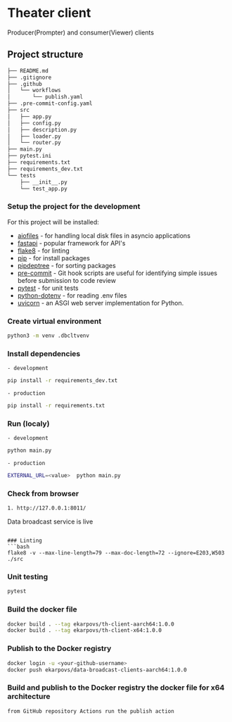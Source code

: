 # Theater client
Producer(Prompter) and consumer(Viewer) clients

## Project structure
``` bash
├── README.md
├── .gitignore
├── .github
│   └── workflows
│       └── publish.yaml
├── .pre-commit-config.yaml
├── src
│   ├── app.py
│   ├── config.py
│   ├── description.py
│   ├── loader.py
│   └── router.py
├── main.py
├── pytest.ini
├── requirements.txt
├── requirements_dev.txt
└── tests
    ├── __init__.py
    └── test_app.py
```

### Setup the project for the development
For this project will be installed:
* [aiofiles](https://pypi.org/project/aiofiles/) - for handling local disk files in asyncio applications   
* [fastapi](https://fastapi.tiangolo.com/) - popular framework for API's
* [flake8](https://flake8.pycqa.org/en/latest/) - for linting
* [pip](https://pypi.org/project/pip/) - for install packages
* [pipdeptree](https://pypi.org/project/pipdeptree/) - for sorting packages
* [pre-commit](https://pre-commit.com/) - Git hook scripts are useful for identifying simple issues before submission to code review   
* [pytest](https://docs.pytest.org/en/7.3.x/) - for unit tests  
* [python-dotenv](https://pypi.org/project/python-dotenv/) - for reading .env files  
* [uvicorn](https://www.uvicorn.org/) - an ASGI web server implementation for Python.  

### Create virtual environment
```bash
python3 -m venv .dbcltvenv
```

### Install dependencies
    - development   
```bash
pip install -r requirements_dev.txt
```
    - production   
```bash
pip install -r requirements.txt
```

### Run (localy)
    - development   
```bash
python main.py
```
    - production   
```bash
EXTERNAL_URL=<value>  python main.py
```

### Check from browser
```bash
1. http://127.0.0.1:8011/
```
Data broadcast service is live
```

### Linting
```bash
flake8 -v --max-line-length=79 --max-doc-length=72 --ignore=E203,W503 ./src
```

### Unit testing
```bash
pytest
```

### Build the docker file 
```bash
docker build . --tag ekarpovs/th-client-aarch64:1.0.0
docker build . --tag ekarpovs/th-client-x64:1.0.0
```

### Publish to the Docker registry
```bash
docker login -u <your-github-username>
docker push ekarpovs/data-broadcast-clients-aarch64:1.0.0
``` 

### Build and publish to the Docker registry the docker file for x64 architecture
```
from GitHub repository Actions run the publish action
```

